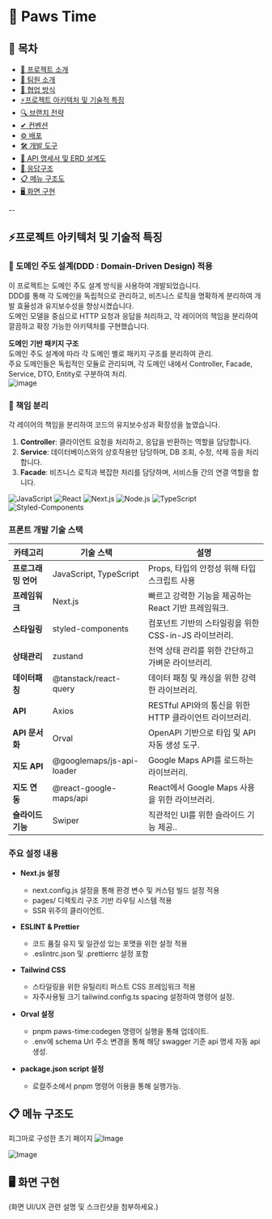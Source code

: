 # 📌 Paws Time

## 📖 목차
- [🐾 프로젝트 소개](#-프로젝트-소개)
- [👥 팀원 소개](#-팀원-소개)
- [🤝 협업 방식](#-협업-방식)
- [⚡프로젝트 아키텍처 및 기술적 특징](#프로젝트-아키텍처-및-기술적-특징)
- [🔍 브랜치 전략](#-브랜치-전략)
- [✔ 컨벤션](#-컨벤션)
- [⚙ 배포](#-배포)
- [🛠 개발 도구](#-개발-도구)
- [📄 API 명세서 및 ERD 설계도](#-api-명세서-및-erd-설계도)
- [📡 응답구조](#-응답구조)
- [📋 메뉴 구조도](#-메뉴-구조도)
- [🖥 화면 구현](#-화면-구현)

--


## ⚡프로젝트 아키텍처 및 기술적 특징

### 📁 도메인 주도 설계(DDD : Domain-Driven Design) 적용

이 프로젝트는 도메인 주도 설계 방식을 사용하여 개발되었습니다. <br>DDD를 통해 각 도메인을 독립적으로 관리하고, 비즈니스 로직을 명확하게 분리하여 개발 효율성과 유지보수성을 향상시켰습니다. <br>도메인 모델을 중심으로 HTTP 요청과 응답을 처리하고, 각 레이어의 책임을 분리하여 깔끔하고 확장 가능한 아키텍처를 구현했습니다.

**도메인 기반 패키지 구조**<br>
도메인 주도 설계에 따라 각 도메인 별로 패키지 구조를 분리하여 관리. <br>주요 도메인들은 독립적인 모듈로 관리되며, 각 도메인 내에서 Controller, Facade, Service, DTO, Entity로 구분하여 처리.<br>
![image](https://github.com/user-attachments/assets/d06de74a-edfb-45da-bb6e-f72d93051ed5)
<br>


### 🎯 책임 분리

각 레이어의 책임을 분리하여 코드의 유지보수성과 확장성을 높였습니다.

1. **Controller**: 클라이언트 요청을 처리하고, 응답을 반환하는 역할을 담당합니다.
2. **Service**: 데이터베이스와의 상호작용만 담당하며, DB 조회, 수정, 삭제 등을 처리합니다.
3. **Facade**: 비즈니스 로직과 복잡한 처리를 담당하며, 서비스들 간의 연결 역할을 합니다.


![JavaScript](https://img.shields.io/badge/javascript-%23323330.svg?style=for-the-badge&logo=javascript&logoColor=%23F7DF1E)
![React](https://img.shields.io/badge/react-%2320232a.svg?style=for-the-badge&logo=react&logoColor=%2361DAFB)
![Next.js](https://img.shields.io/badge/next.js-%23000000.svg?style=for-the-badge&logo=nextdotjs&logoColor=white)
![Node.js](https://img.shields.io/badge/node.js-6DA55F?style=for-the-badge&logo=nodedotjs&logoColor=white)
![TypeScript](https://img.shields.io/badge/typescript-%23007ACC.svg?style=for-the-badge&logo=typescript&logoColor=white)
![Styled-Components](https://img.shields.io/badge/styled--components-DB7093?style=for-the-badge&logo=styled-components&logoColor=white)


### 프론트 개발 기술 스택

| **카테고리**        | **기술 스택**        | **설명**                                           |
|---------------------|----------------------|---------------------------------------------------|
| **프로그래밍 언어** | JavaScript, TypeScript  | Props, 타입의 안정성 위해 타입 스크립트 사용 |
| **프레임워크** | Next.js | 빠르고 강력한 기능을 제공하는 React 기반 프레임워크. |
| **스타일링** | styled-components | 컴포넌트 기반의 스타일링을 위한 CSS-in-JS 라이브러리. |
| **상태관리** | zustand  | 전역 상태 관리를 위한 간단하고 가벼운 라이브러리. |
| **데이터패칭** | @tanstack/react-query  | 데이터 패칭 및 캐싱을 위한 강력한 라이브러리. |
| **API** | Axios | RESTful API와의 통신을 위한 HTTP 클라이언트 라이브러리. |
| **API 문서화** | Orval | OpenAPI 기반으로 타입 및 API 자동 생성 도구. |
| **지도 API** | @googlemaps/js-api-loader | Google Maps API를 로드하는 라이브러리. |
| **지도 연동** | @react-google-maps/api | React에서 Google Maps 사용을 위한 라이브러리. |
| **슬라이드기능** | Swiper  | 직관적인 UI를 위한 슬라이드 기능 제공.. |

### 주요 설정 내용

- **Next.js 설정**  
  - next.config.js 설정을 통해 환경 변수 및 커스텀 빌드 설정 적용
  - pages/ 디렉토리 구조 기반 라우팅 시스템 적용
  - SSR 위주의 클라이언트.

- **ESLINT & Prettier**  
  - 코드 품질 유지 및 일관성 있는 포맷을 위한 설정 적용
  - .eslintrc.json 및 .prettierrc 설정 포함

- **Tailwind CSS**  
  - 스타일링을 위한 유틸리티 퍼스트 CSS 프레임워크 적용
  - 자주사용될 크기 tailwind.config.ts spacing 설정하여 명령어 설정.

- **Orval 설정**  
  - pnpm paws-time:codegen 명령어 실행을 통해 업데이트.
  - .env에 schema Url 주소 변경을 통해 해당 swagger 기준 api 명세 자동 api 생성.

- **package.json script 설정**
  - 로컬주소에서 pnpm 명령어 이용을 통해 실행가능.
## 📋 메뉴 구조도
피그마로 구성한 초기 페이지
![Image](https://github.com/user-attachments/assets/b0b78903-2fa3-4e04-9cb9-06bf319cc7bf)

![Image](https://github.com/user-attachments/assets/36aa4a4c-73bd-4287-bcb5-003cdd409459)

## 🖥 화면 구현
(화면 UI/UX 관련 설명 및 스크린샷을 첨부하세요.)

